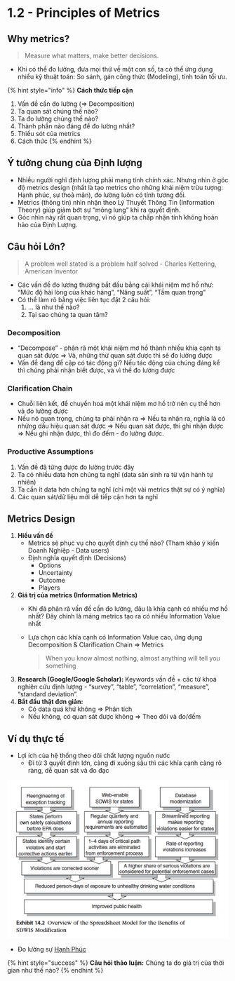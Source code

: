 # 1.2 - Principles of Metrics

## Why metrics?

> Measure what matters, make better decisions.

* Khi có thể đo lường, đưa mọi thứ về một con số, ta có thể ứng dụng nhiều kỹ thuật toán: So sánh, gán công thức \(Modeling\), tính toán tối ưu.

{% hint style="info" %}
**Cách thức tiếp cận**   
1. Vấn đề cần đo lường \(=&gt; Decomposition\)   
2. Ta quan sát chúng thế nào?   
3. Ta đo lường chúng thế nào?   
4. Thành phần nào đáng để đo lường nhất?   
5. Thiếu sót của metrics   
6. Cách thức
{% endhint %}

## Ý tưởng chung của Định lượng

* Nhiều người nghĩ định lượng phải mang tính chính xác. Nhưng nhìn ở góc độ metrics design \(nhất là tạo metrics cho những khái niệm trừu tượng: Hạnh phúc, sự thoả mãn\), đo lường luôn có tính tương đối.
* Metrics \(thông tin\) nhìn nhận theo Lý Thuyết Thông Tin \(Information Theory\) giúp giảm bớt sự “mông lung” khi ra quyết định.
* Góc nhìn này rất quan trọng, vì nó giúp ta chấp nhận tính không hoàn hảo của Định Lượng.

## Câu hỏi Lớn?

> A problem well stated is a problem half solved - Charles Kettering, American Inventor

* Các vấn đề đo lương thường bắt đầu bằng cái khái niệm mơ hồ như: “Mức độ hài lòng của khác hàng”, “Năng suất”, “Tầm quan trọng”
* Có thể làm rõ bằng việc liên tục đặt 2 câu hỏi:
  1. … là như thế nào?
  2. Tại sao chúng ta quan tâm?

### Decomposition

* “Decompose” - phân rã một khái niệm mơ hồ thành nhiều khía cạnh ta quan sát được =&gt; Và, những thứ quan sát được thì sẽ đo lường được
* Vấn đề đang đề cập có tác động gì? Nếu tác động của chúng đáng kể thì chúng phải nhận biết được, và vì thế đo lường được

### Clarification Chain

* Chuỗi liên kết, để chuyển hoá một khái niệm mơ hồ trở nên cụ thể hơn và đo lường được
* Nếu nó quan trọng, chúng ta phải nhận ra =&gt; Nếu ta nhận ra, nghĩa là có những dấu hiệu quan sát được =&gt; Nếu quan sát được, thì ghi nhận được =&gt; Nếu ghi nhận được, thì đo đếm - đo lường được.

### Productive Assumptions

1. Vấn đề đã từng được đo lường trước đây
2. Ta có nhiều data hơn chúng ta nghĩ \(data sản sinh ra từ vận hành tự nhiên\)
3. Ta cần ít data hơn chúng ta nghĩ \(chỉ một vài metrics thật sự có ý nghĩa\)
4. Các quan sát/dữ liệu mới dễ tiếp cận hơn ta nghĩ

## Metrics Design

1. **Hiểu vấn đề**
   * Metrics sẽ phục vụ cho quyết định cụ thể nào? \(Tham khảo ý kiến Doanh Nghiệp - Data users\)
   * Định nghĩa quyết định \(Decisions\)
     * Options
     * Uncertainty
     * Outcome
     * Players
2. **Giá trị của metrics \(Information Metrics\)**
   * Khi đã phân rã vấn đề cần đo lường, đâu là khía cạnh có nhiều mơ hồ nhất? Đây chính là mảng metrics tạo ra có nhiều Information Value nhất 
   * Lựa chọn các khía cạnh có Information Value cao, ứng dụng Decomposition & Clarification Chain =&gt; Metrics

     > When you know almost nothing, almost anything will tell you something
3. **Research \(Google/Google Scholar\):** Keywords vấn đề + các từ khoá nghiên cứu định lượng - “survey”, “table”, “correlation”, “measure”, “standard deviation”.
4. **Bắt đầu thật đơn giản:**
   * Có data quá khứ không =&gt; Phân tích
   * Nếu không, có quan sát được không =&gt; Theo dõi và đo/đếm

## Ví dụ thực tế

* Lợi ích của hệ thống theo dõi chất lượng nguồn nước
  * Đi từ 3 quyết định lớn, càng đi xuống sâu thì các khía cạnh càng rõ ràng, dễ quan sát và đo đạc

![](../../.gitbook/assets/image%20%2888%29.png)

* Đo lường sự [Hạnh Phúc](../../big-o/2-everyone-can-read-data/dataviz-and-storytelling.md#hanh-phuc)

{% hint style="success" %}
**Câu hỏi thảo luận:** Chúng ta đo giá trị của thời gian như thế nào?
{% endhint %}

